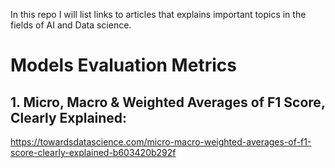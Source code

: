 In this repo I will list links to articles that explains important topics in the fields of AI and Data science.


# Models Evaluation Metrics


## 1. Micro, Macro & Weighted Averages of F1 Score, Clearly Explained:
https://towardsdatascience.com/micro-macro-weighted-averages-of-f1-score-clearly-explained-b603420b292f
